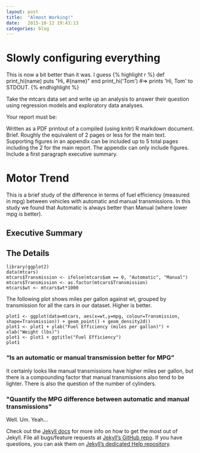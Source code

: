 ```yaml
---
layout: post
title:  "Almost Working!"
date:   2015-10-12 19:43:13
categories: blog
---
```


# Slowly configuring everything

This is now a bit better than it was. I guess
{% highlight r %}
def print_hi(name)
  puts "Hi, #{name}"
end
print_hi('Tom')
#=> prints 'Hi, Tom' to STDOUT.
{% endhighlight %}

Take the mtcars data set and write up an analysis to answer their question using regression models and exploratory data analyses.

Your report must be:

Written as a PDF printout of a compiled (using knitr) R markdown document.
Brief. Roughly the equivalent of 2 pages or less for the main text. Supporting figures in an appendix can be included up to 5 total pages including the 2 for the main report. The appendix can only include figures.
Include a first paragraph executive summary.

# Motor Trend
This is a brief study of the difference in terms of fuel efficiency (measured in mpg) between vehicles with automatic and manual transmissions. In this study we found that Automatic is always better than Manual (where lower mpg is better).

## Executive Summary

## The Details
```{r echo=FALSE}
library(ggplot2)
data(mtcars)
mtcars$Transmission <- ifelse(mtcars$am == 0, "Automatic", "Manual")
mtcars$Transmission <- as.factor(mtcars$Transmission)
mtcars$wt <- mtcars$wt*1000
```
The following plot shows miles per gallon against wt, grouped by transmission for all the cars in our dataset. Higher is better.
```{r echo=FALSE}
plot1 <- ggplot(data=mtcars, aes(x=wt,y=mpg, colour=Transmission, shape=Transmission)) + geom_point() + geom_density2d()
plot1 <- plot1 + ylab("Fuel Efficiency (miles per gallon)") + xlab("Weight (lbs)")
plot1 <- plot1 + ggtitle("Fuel Efficiency")
plot1
```

### “Is an automatic or manual transmission better for MPG”
It certainly looks like manual transmissions have higher miles per gallon, but there is a compounding factor that manual transmissions also tend to be lighter. There is also the question of the number of cylinders.

### "Quantify the MPG difference between automatic and manual transmissions"
Well. Um. Yeah...

Check out the [Jekyll docs][jekyll] for more info on how to get the most out of Jekyll. File all bugs/feature requests at [Jekyll’s GitHub repo][jekyll-gh]. If you have questions, you can ask them on [Jekyll’s dedicated Help repository][jekyll-help].

[jekyll]:      http://jekyllrb.com
[jekyll-gh]:   https://github.com/jekyll/jekyll
[jekyll-help]: https://github.com/jekyll/jekyll-help
